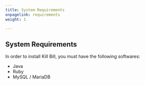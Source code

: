 ```yaml
---
title: System Requirements
onpagelink: requirements
weight: 1

---
```


System Requirements
-------------------

In order to install Kill Bill, you must have the following softwares:

- Java
- Ruby
- MySQL / MariaDB
 